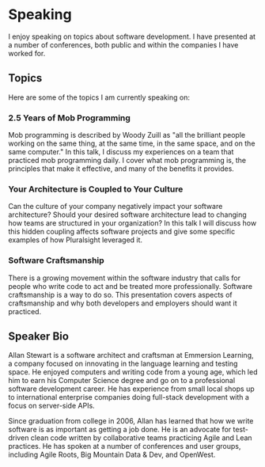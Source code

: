 # Speaking
I enjoy speaking on topics about software development.
I have presented at a number of conferences, both public and within the companies I have worked for.


## Topics

Here are some of the topics I am currently speaking on:

### 2.5 Years of Mob Programming
Mob programming is described by Woody Zuill as "all the brilliant people working on the same thing, at the same time, in the same space, and on the same computer."
In this talk, I discuss my experiences on a team that practiced mob programming daily.
I cover what mob programming is, the principles that make it effective, and many of the benefits it provides.

### Your Architecture is Coupled to Your Culture
Can the culture of your company negatively impact your software architecture?
Should your desired software architecture lead to changing how teams are structured in your organization?
In this talk I will discuss how this hidden coupling affects software projects and give some specific examples of how Pluralsight leveraged it.

### Software Craftsmanship
There is a growing movement within the software industry that calls for people who write code to act and be treated more professionally.
Software craftsmanship is a way to do so.
This presentation covers aspects of craftsmanship and why both developers and employers should want it practiced.


## Speaker Bio

Allan Stewart is a software architect and craftsman at Emmersion Learning,
a company focused on innovating in the language learning and testing space.
He enjoyed computers and writing code from a young age,
which led him to earn his Computer Science degree and go on to a professional software development career.
He has experience from small local shops up to international enterprise companies
doing full-stack development with a focus on server-side APIs.

Since graduation from college in 2006, Allan has learned that how we write software is as important as getting a job done.
He is an advocate for test-driven clean code written by collaborative teams practicing Agile and Lean practices.
He has spoken at a number of conferences and user groups, including Agile Roots, Big Mountain Data & Dev, and OpenWest.
